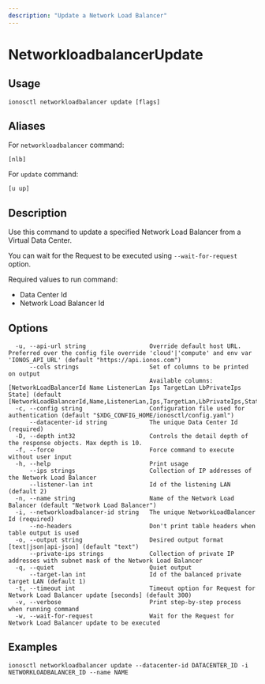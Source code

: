 ```yaml
---
description: "Update a Network Load Balancer"
---
```


# NetworkloadbalancerUpdate

## Usage

```text
ionosctl networkloadbalancer update [flags]
```

## Aliases

For `networkloadbalancer` command:

```text
[nlb]
```

For `update` command:

```text
[u up]
```

## Description

Use this command to update a specified Network Load Balancer from a Virtual Data Center.

You can wait for the Request to be executed using `--wait-for-request` option.

Required values to run command:

* Data Center Id
* Network Load Balancer Id

## Options

```text
  -u, --api-url string                  Override default host URL. Preferred over the config file override 'cloud'|'compute' and env var 'IONOS_API_URL' (default "https://api.ionos.com")
      --cols strings                    Set of columns to be printed on output 
                                        Available columns: [NetworkLoadBalancerId Name ListenerLan Ips TargetLan LbPrivateIps State] (default [NetworkLoadBalancerId,Name,ListenerLan,Ips,TargetLan,LbPrivateIps,State])
  -c, --config string                   Configuration file used for authentication (default "$XDG_CONFIG_HOME/ionosctl/config.yaml")
      --datacenter-id string            The unique Data Center Id (required)
  -D, --depth int32                     Controls the detail depth of the response objects. Max depth is 10.
  -f, --force                           Force command to execute without user input
  -h, --help                            Print usage
      --ips strings                     Collection of IP addresses of the Network Load Balancer
      --listener-lan int                Id of the listening LAN (default 2)
  -n, --name string                     Name of the Network Load Balancer (default "Network Load Balancer")
  -i, --networkloadbalancer-id string   The unique NetworkLoadBalancer Id (required)
      --no-headers                      Don't print table headers when table output is used
  -o, --output string                   Desired output format [text|json|api-json] (default "text")
      --private-ips strings             Collection of private IP addresses with subnet mask of the Network Load Balancer
  -q, --quiet                           Quiet output
      --target-lan int                  Id of the balanced private target LAN (default 1)
  -t, --timeout int                     Timeout option for Request for Network Load Balancer update [seconds] (default 300)
  -v, --verbose                         Print step-by-step process when running command
  -w, --wait-for-request                Wait for the Request for Network Load Balancer update to be executed
```

## Examples

```text
ionosctl networkloadbalancer update --datacenter-id DATACENTER_ID -i NETWORKLOADBALANCER_ID --name NAME
```

